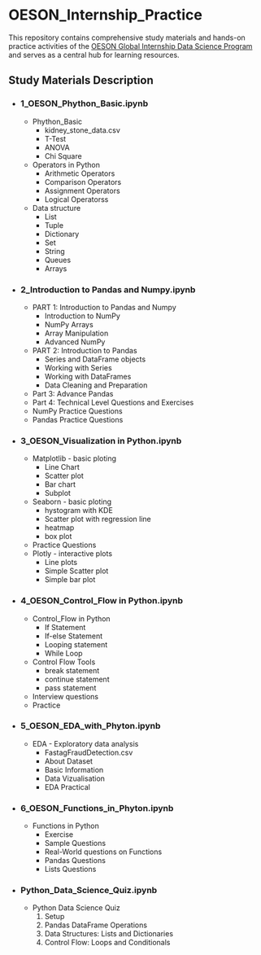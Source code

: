 # OESON_Internship_Practice
This repository contains comprehensive study materials and hands-on practice activities of the 
<a href="https://oesonlearning.com/ogtip/data-science-program" target="_blank" rel="noopener">OESON Global Internship Data Science Program</a> and serves as a central hub for learning resources.
## Study Materials Description

- ### 1_OESON_Phython_Basic.ipynb
    * Phython_Basic
      - kidney_stone_data.csv
      - T-Test
      - ANOVA
      - Chi Square
    * Operators in Python 
      - Arithmetic Operators
      - Comparison Operators 
      - Assignment Operators
      - Logical Operatorss
    * Data structure
       - List
       - Tuple
      - Dictionary
       - Set
       - String
       - Queues
       - Arrays
- ### 2_Introduction to Pandas and Numpy.ipynb
    * PART 1: Introduction to Pandas and Numpy
      - Introduction to NumPy
      - NumPy Arrays
      - Array Manipulation
      - Advanced NumPy
    * PART 2: Introduction to Pandas
      - Series and DataFrame objects
      - Working with Series
      - Working with DataFrames
      - Data Cleaning and Preparation
    * Part 3: Advance Pandas
    * Part 4: Technical Level Questions and Exercises
    * NumPy Practice Questions
    * Pandas Practice Questions
- ### 3_OESON_Visualization in Python.ipynb
    * Matplotlib - basic ploting
      - Line Chart
      - Scatter plot
      - Bar chart
      - Subplot
    * Seaborn - basic ploting
      - hystogram with KDE
      - Scatter plot with regression line
      - heatmap
      - box plot
    * Practice Questions
    * Plotly - interactive plots
      - Line plots
      - Simple Scatter plot
      - Simple bar plot
- ### 4_OESON_Control_Flow in Python.ipynb
    * Control_Flow in Python 
      - If Statement
      - If-else Statement
      - Looping statement
      - While Loop
    * Control Flow Tools
      - break statement
      - continue statement
      - pass statement
    * Interview questions
    * Practice
- ### 5_OESON_EDA_with_Phyton.ipynb
    * EDA - Exploratory data analysis
      - FastagFraudDetection.csv
      - About Dataset
      - Basic Information
      - Data Vizualisation
      - EDA Practical
- ### 6_OESON_Functions_in_Phyton.ipynb
    * Functions in Python
      - Exercise
      - Sample Questions
      - Real-World questions on Functions
      - Pandas Questions 
      - Lists Questions
- ### Python_Data_Science_Quiz.ipynb
    * Python Data Science Quiz
      1. Setup
      2. Pandas DataFrame Operations
      3. Data Structures: Lists and Dictionaries
      4. Control Flow: Loops and Conditionals
